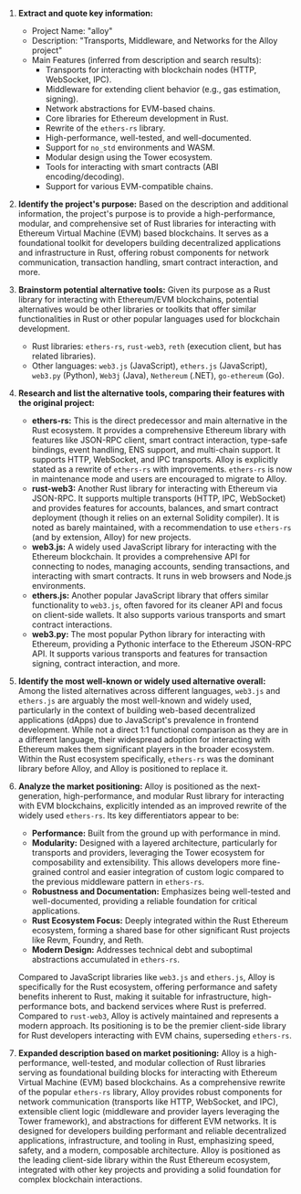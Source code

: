 1.  **Extract and quote key information:**
    *   Project Name: "alloy"
    *   Description: "Transports, Middleware, and Networks for the Alloy project"
    *   Main Features (inferred from description and search results):
        *   Transports for interacting with blockchain nodes (HTTP, WebSocket, IPC).
        *   Middleware for extending client behavior (e.g., gas estimation, signing).
        *   Network abstractions for EVM-based chains.
        *   Core libraries for Ethereum development in Rust.
        *   Rewrite of the `ethers-rs` library.
        *   High-performance, well-tested, and well-documented.
        *   Support for `no_std` environments and WASM.
        *   Modular design using the Tower ecosystem.
        *   Tools for interacting with smart contracts (ABI encoding/decoding).
        *   Support for various EVM-compatible chains.

2.  **Identify the project's purpose:**
    Based on the description and additional information, the project's purpose is to provide a high-performance, modular, and comprehensive set of Rust libraries for interacting with Ethereum Virtual Machine (EVM) based blockchains. It serves as a foundational toolkit for developers building decentralized applications and infrastructure in Rust, offering robust components for network communication, transaction handling, smart contract interaction, and more.

3.  **Brainstorm potential alternative tools:**
    Given its purpose as a Rust library for interacting with Ethereum/EVM blockchains, potential alternatives would be other libraries or toolkits that offer similar functionalities in Rust or other popular languages used for blockchain development.

    *   Rust libraries: `ethers-rs`, `rust-web3`, `reth` (execution client, but has related libraries).
    *   Other languages: `web3.js` (JavaScript), `ethers.js` (JavaScript), `web3.py` (Python), `Web3j` (Java), `Nethereum` (.NET), `go-ethereum` (Go).

4.  **Research and list the alternative tools, comparing their features with the original project:**

    *   **ethers-rs:** This is the direct predecessor and main alternative in the Rust ecosystem. It provides a comprehensive Ethereum library with features like JSON-RPC client, smart contract interaction, type-safe bindings, event handling, ENS support, and multi-chain support. It supports HTTP, WebSocket, and IPC transports. Alloy is explicitly stated as a rewrite of `ethers-rs` with improvements. `ethers-rs` is now in maintenance mode and users are encouraged to migrate to Alloy.
    *   **rust-web3:** Another Rust library for interacting with Ethereum via JSON-RPC. It supports multiple transports (HTTP, IPC, WebSocket) and provides features for accounts, balances, and smart contract deployment (though it relies on an external Solidity compiler). It is noted as barely maintained, with a recommendation to use `ethers-rs` (and by extension, Alloy) for new projects.
    *   **web3.js:** A widely used JavaScript library for interacting with the Ethereum blockchain. It provides a comprehensive API for connecting to nodes, managing accounts, sending transactions, and interacting with smart contracts. It runs in web browsers and Node.js environments.
    *   **ethers.js:** Another popular JavaScript library that offers similar functionality to `web3.js`, often favored for its cleaner API and focus on client-side wallets. It also supports various transports and smart contract interactions.
    *   **web3.py:** The most popular Python library for interacting with Ethereum, providing a Pythonic interface to the Ethereum JSON-RPC API. It supports various transports and features for transaction signing, contract interaction, and more.

5.  **Identify the most well-known or widely used alternative overall:**
    Among the listed alternatives across different languages, `web3.js` and `ethers.js` are arguably the most well-known and widely used, particularly in the context of building web-based decentralized applications (dApps) due to JavaScript's prevalence in frontend development. While not a direct 1:1 functional comparison as they are in a different language, their widespread adoption for interacting with Ethereum makes them significant players in the broader ecosystem. Within the Rust ecosystem specifically, `ethers-rs` was the dominant library before Alloy, and Alloy is positioned to replace it.

6.  **Analyze the market positioning:**
    Alloy is positioned as the next-generation, high-performance, and modular Rust library for interacting with EVM blockchains, explicitly intended as an improved rewrite of the widely used `ethers-rs`. Its key differentiators appear to be:
    *   **Performance:** Built from the ground up with performance in mind.
    *   **Modularity:** Designed with a layered architecture, particularly for transports and providers, leveraging the Tower ecosystem for composability and extensibility. This allows developers more fine-grained control and easier integration of custom logic compared to the previous middleware pattern in `ethers-rs`.
    *   **Robustness and Documentation:** Emphasizes being well-tested and well-documented, providing a reliable foundation for critical applications.
    *   **Rust Ecosystem Focus:** Deeply integrated within the Rust Ethereum ecosystem, forming a shared base for other significant Rust projects like Revm, Foundry, and Reth.
    *   **Modern Design:** Addresses technical debt and suboptimal abstractions accumulated in `ethers-rs`.

    Compared to JavaScript libraries like `web3.js` and `ethers.js`, Alloy is specifically for the Rust ecosystem, offering performance and safety benefits inherent to Rust, making it suitable for infrastructure, high-performance bots, and backend services where Rust is preferred. Compared to `rust-web3`, Alloy is actively maintained and represents a modern approach. Its positioning is to be the premier client-side library for Rust developers interacting with EVM chains, superseding `ethers-rs`.

7.  **Expanded description based on market positioning:**
    Alloy is a high-performance, well-tested, and modular collection of Rust libraries serving as foundational building blocks for interacting with Ethereum Virtual Machine (EVM) based blockchains. As a comprehensive rewrite of the popular `ethers-rs` library, Alloy provides robust components for network communication (transports like HTTP, WebSocket, and IPC), extensible client logic (middleware and provider layers leveraging the Tower framework), and abstractions for different EVM networks. It is designed for developers building performant and reliable decentralized applications, infrastructure, and tooling in Rust, emphasizing speed, safety, and a modern, composable architecture. Alloy is positioned as the leading client-side library within the Rust Ethereum ecosystem, integrated with other key projects and providing a solid foundation for complex blockchain interactions.